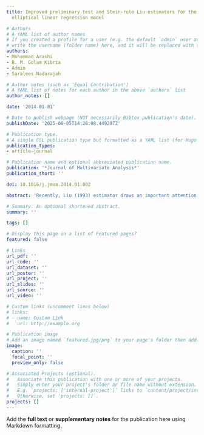 ```yaml
---
title: Improved preliminary test and Stein-rule Liu estimators for the ill-conditioned
  elliptical linear regression model

# Authors
# A YAML list of author names
# If you created a profile for a user (e.g. the default `admin` user at `content/authors/admin/`), 
# write the username (folder name) here, and it will be replaced with their full name and linked to their profile.
authors:
- Mohammad Arashi
- B. M. Golam Kibria
- Admin
- Saralees Nadarajah

# Author notes (such as 'Equal Contribution')
# A YAML list of notes for each author in the above `authors` list
author_notes: []

date: '2014-01-01'

# Date to publish webpage (NOT necessarily Bibtex publication's date).
publishDate: '2025-06-05T14:28:08.449297Z'

# Publication type.
# A single CSL publication type but formatted as a YAML list (for Hugo requirements).
publication_types:
- article-journal

# Publication name and optional abbreviated publication name.
publication: '*Journal of Multivariate Analysis*'
publication_short: ''

doi: 10.1016/j.jmva.2014.01.002

abstract: 'Recently, Liu (1993) estimator draws an important attention to estimate the regression parameters for an ill-conditioned linear regression model when the vector of errors is distributed according to the law belonging to the class of elliptically contoured distributions (ECDs). This paper proposed some improved Liu type estimators, namely, the unrestricted Liu estimator (ULE), restricted Liu estimator (RLE), preliminary test Liu estimator (PTLE), shrinkage Liu estimator (SLE) and positive rule Liu estimator (PRLE) for estimating the regression parameters \(\beta\). The performance of the proposed estimators is compared based on the quadratic bias and risk functions under both null and alternative hypotheses, which specify certain restrictions on the regression parameters. The conditions of superiority of the proposed estimators for parameter \( d \) and non-centrality parameter \( \Delta \) are given.'

# Summary. An optional shortened abstract.
summary: ''

tags: []

# Display this page in a list of Featured pages?
featured: false

# Links
url_pdf: ''
url_code: ''
url_dataset: ''
url_poster: ''
url_project: ''
url_slides: ''
url_source: ''
url_video: ''

# Custom links (uncomment lines below)
# links:
# - name: Custom Link
#   url: http://example.org

# Publication image
# Add an image named `featured.jpg/png` to your page's folder then add a caption below.
image:
  caption: ''
  focal_point: ''
  preview_only: false

# Associated Projects (optional).
#   Associate this publication with one or more of your projects.
#   Simply enter your project's folder or file name without extension.
#   E.g. `projects: ['internal-project']` links to `content/project/internal-project/index.md`.
#   Otherwise, set `projects: []`.
projects: []
---
```


Add the **full text** or **supplementary notes** for the publication here using Markdown formatting.
